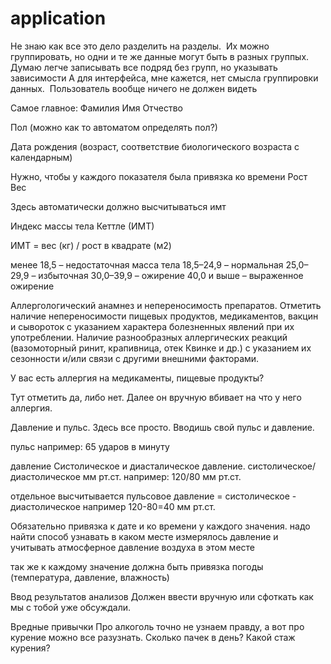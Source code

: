 # application

Не знаю как все это дело разделить на разделы. 
Их можно группировать, но одни и те же данные могут быть в разных группых. 
Думаю легче записывать все подряд без групп, но указывать зависимости
А для интерфейса, мне кажется, нет смысла группировки данных. 
Пользователь вообще ничего не должен видеть

Самое главное:
Фамилия
Имя
Отчество

Пол (можно как то автоматом определять пол?)

Дата рождения (возраст, соответствие биологического возраста с календарным)

Нужно, чтобы у каждого показателя была привязка ко времени
Рост
Вес

Здесь автоматически должно высчитываться имт

Индекс массы тела Кеттле (ИМТ)

ИМТ = вес (кг) / рост в квадрате (м2)

менее 18,5 – недостаточная масса тела
18,5–24,9 – нормальная
25,0–29,9 – избыточная
30,0–39,9 – ожирение
40,0 и выше – выраженное ожирение


Аллергологический анамнез и непереносимость препаратов. Отметить наличие непереносимости пищевых продуктов, медикаментов, вакцин и сывороток с указанием характера болезненных явлений при их употреблении. Наличие разнообразных аллергических реакций (вазомоторный ринит, крапивница, отек Квинке и др.) с указанием их сезонности и/или связи с другими внешними факторами.

У вас есть аллергия на медикаменты, пищевые продукты?

Тут отметить да, либо нет.
Далее он вручную вбивает на что у него аллергия. 


Давление и пульс.
Здесь все просто. Вводишь свой пульс и давление.

пульс
например: 65 ударов в минуту


давление
Систолическое и диасталическое давление. 
систолическое/диастолическое мм рт.ст.
например: 120/80 мм рт.ст.

отдельное высчитывается пульсовое давление = систолическое - диастолическое
например 120-80=40 мм рт.ст.


Обязательно привязка к дате и ко времени у каждого значения.
надо найти способ узнавать в каком месте измерялось давление и учитывать атмосферное давление воздуха в этом месте

так же к каждому значение должна быть привязка погоды (температура, давление, влажность)



Ввод результатов анализов
Должен ввести вручную или сфоткать как мы с тобой уже обсуждали. 

Вредные привычки
Про алкоголь точно не узнаем правду, а вот про курение можно все разузнать. Сколько пачек в день? Какой стаж курения?

